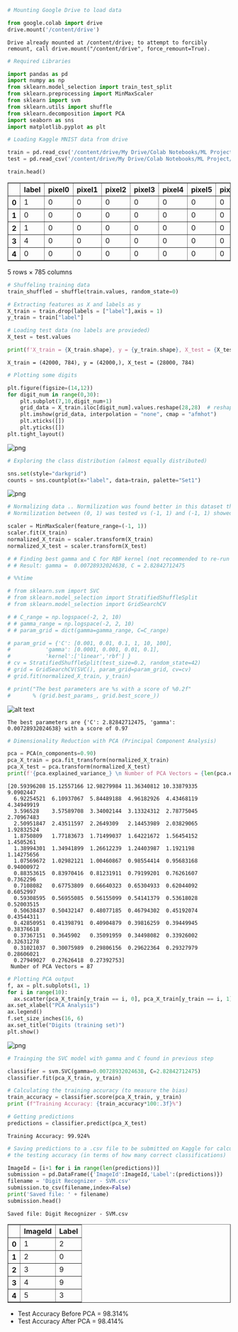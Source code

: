 ```python
# Mounting Google Drive to load data

from google.colab import drive
drive.mount('/content/drive')
```

    Drive already mounted at /content/drive; to attempt to forcibly remount, call drive.mount("/content/drive", force_remount=True).



```python
# Required Libraries

import pandas as pd
import numpy as np
from sklearn.model_selection import train_test_split
from sklearn.preprocessing import MinMaxScaler
from sklearn import svm
from sklearn.utils import shuffle
from sklearn.decomposition import PCA
import seaborn as sns
import matplotlib.pyplot as plt
```


```python
# Loading Kaggle MNIST data from drive

train = pd.read_csv('/content/drive/My Drive/Colab Notebooks/ML Project/train.csv')
test = pd.read_csv('/content/drive/My Drive/Colab Notebooks/ML Project/test.csv')

train.head()
```




<div>

<table border="1" class="dataframe">
  <thead>
    <tr style="text-align: right;">
      <th></th>
      <th>label</th>
      <th>pixel0</th>
      <th>pixel1</th>
      <th>pixel2</th>
      <th>pixel3</th>
      <th>pixel4</th>
      <th>pixel5</th>
      <th>pixel6</th>
      <th>pixel7</th>
      <th>pixel8</th>
      <th>pixel9</th>
      <th>pixel10</th>
      <th>pixel11</th>
      <th>pixel12</th>
      <th>pixel13</th>
      <th>pixel14</th>
      <th>pixel15</th>
      <th>pixel16</th>
      <th>pixel17</th>
      <th>pixel18</th>
      <th>pixel19</th>
      <th>pixel20</th>
      <th>pixel21</th>
      <th>pixel22</th>
      <th>pixel23</th>
      <th>pixel24</th>
      <th>pixel25</th>
      <th>pixel26</th>
      <th>pixel27</th>
      <th>pixel28</th>
      <th>pixel29</th>
      <th>pixel30</th>
      <th>pixel31</th>
      <th>pixel32</th>
      <th>pixel33</th>
      <th>pixel34</th>
      <th>pixel35</th>
      <th>pixel36</th>
      <th>pixel37</th>
      <th>pixel38</th>
      <th>...</th>
      <th>pixel744</th>
      <th>pixel745</th>
      <th>pixel746</th>
      <th>pixel747</th>
      <th>pixel748</th>
      <th>pixel749</th>
      <th>pixel750</th>
      <th>pixel751</th>
      <th>pixel752</th>
      <th>pixel753</th>
      <th>pixel754</th>
      <th>pixel755</th>
      <th>pixel756</th>
      <th>pixel757</th>
      <th>pixel758</th>
      <th>pixel759</th>
      <th>pixel760</th>
      <th>pixel761</th>
      <th>pixel762</th>
      <th>pixel763</th>
      <th>pixel764</th>
      <th>pixel765</th>
      <th>pixel766</th>
      <th>pixel767</th>
      <th>pixel768</th>
      <th>pixel769</th>
      <th>pixel770</th>
      <th>pixel771</th>
      <th>pixel772</th>
      <th>pixel773</th>
      <th>pixel774</th>
      <th>pixel775</th>
      <th>pixel776</th>
      <th>pixel777</th>
      <th>pixel778</th>
      <th>pixel779</th>
      <th>pixel780</th>
      <th>pixel781</th>
      <th>pixel782</th>
      <th>pixel783</th>
    </tr>
  </thead>
  <tbody>
    <tr>
      <th>0</th>
      <td>1</td>
      <td>0</td>
      <td>0</td>
      <td>0</td>
      <td>0</td>
      <td>0</td>
      <td>0</td>
      <td>0</td>
      <td>0</td>
      <td>0</td>
      <td>0</td>
      <td>0</td>
      <td>0</td>
      <td>0</td>
      <td>0</td>
      <td>0</td>
      <td>0</td>
      <td>0</td>
      <td>0</td>
      <td>0</td>
      <td>0</td>
      <td>0</td>
      <td>0</td>
      <td>0</td>
      <td>0</td>
      <td>0</td>
      <td>0</td>
      <td>0</td>
      <td>0</td>
      <td>0</td>
      <td>0</td>
      <td>0</td>
      <td>0</td>
      <td>0</td>
      <td>0</td>
      <td>0</td>
      <td>0</td>
      <td>0</td>
      <td>0</td>
      <td>0</td>
      <td>...</td>
      <td>0</td>
      <td>0</td>
      <td>0</td>
      <td>0</td>
      <td>0</td>
      <td>0</td>
      <td>0</td>
      <td>0</td>
      <td>0</td>
      <td>0</td>
      <td>0</td>
      <td>0</td>
      <td>0</td>
      <td>0</td>
      <td>0</td>
      <td>0</td>
      <td>0</td>
      <td>0</td>
      <td>0</td>
      <td>0</td>
      <td>0</td>
      <td>0</td>
      <td>0</td>
      <td>0</td>
      <td>0</td>
      <td>0</td>
      <td>0</td>
      <td>0</td>
      <td>0</td>
      <td>0</td>
      <td>0</td>
      <td>0</td>
      <td>0</td>
      <td>0</td>
      <td>0</td>
      <td>0</td>
      <td>0</td>
      <td>0</td>
      <td>0</td>
      <td>0</td>
    </tr>
    <tr>
      <th>1</th>
      <td>0</td>
      <td>0</td>
      <td>0</td>
      <td>0</td>
      <td>0</td>
      <td>0</td>
      <td>0</td>
      <td>0</td>
      <td>0</td>
      <td>0</td>
      <td>0</td>
      <td>0</td>
      <td>0</td>
      <td>0</td>
      <td>0</td>
      <td>0</td>
      <td>0</td>
      <td>0</td>
      <td>0</td>
      <td>0</td>
      <td>0</td>
      <td>0</td>
      <td>0</td>
      <td>0</td>
      <td>0</td>
      <td>0</td>
      <td>0</td>
      <td>0</td>
      <td>0</td>
      <td>0</td>
      <td>0</td>
      <td>0</td>
      <td>0</td>
      <td>0</td>
      <td>0</td>
      <td>0</td>
      <td>0</td>
      <td>0</td>
      <td>0</td>
      <td>0</td>
      <td>...</td>
      <td>0</td>
      <td>0</td>
      <td>0</td>
      <td>0</td>
      <td>0</td>
      <td>0</td>
      <td>0</td>
      <td>0</td>
      <td>0</td>
      <td>0</td>
      <td>0</td>
      <td>0</td>
      <td>0</td>
      <td>0</td>
      <td>0</td>
      <td>0</td>
      <td>0</td>
      <td>0</td>
      <td>0</td>
      <td>0</td>
      <td>0</td>
      <td>0</td>
      <td>0</td>
      <td>0</td>
      <td>0</td>
      <td>0</td>
      <td>0</td>
      <td>0</td>
      <td>0</td>
      <td>0</td>
      <td>0</td>
      <td>0</td>
      <td>0</td>
      <td>0</td>
      <td>0</td>
      <td>0</td>
      <td>0</td>
      <td>0</td>
      <td>0</td>
      <td>0</td>
    </tr>
    <tr>
      <th>2</th>
      <td>1</td>
      <td>0</td>
      <td>0</td>
      <td>0</td>
      <td>0</td>
      <td>0</td>
      <td>0</td>
      <td>0</td>
      <td>0</td>
      <td>0</td>
      <td>0</td>
      <td>0</td>
      <td>0</td>
      <td>0</td>
      <td>0</td>
      <td>0</td>
      <td>0</td>
      <td>0</td>
      <td>0</td>
      <td>0</td>
      <td>0</td>
      <td>0</td>
      <td>0</td>
      <td>0</td>
      <td>0</td>
      <td>0</td>
      <td>0</td>
      <td>0</td>
      <td>0</td>
      <td>0</td>
      <td>0</td>
      <td>0</td>
      <td>0</td>
      <td>0</td>
      <td>0</td>
      <td>0</td>
      <td>0</td>
      <td>0</td>
      <td>0</td>
      <td>0</td>
      <td>...</td>
      <td>0</td>
      <td>0</td>
      <td>0</td>
      <td>0</td>
      <td>0</td>
      <td>0</td>
      <td>0</td>
      <td>0</td>
      <td>0</td>
      <td>0</td>
      <td>0</td>
      <td>0</td>
      <td>0</td>
      <td>0</td>
      <td>0</td>
      <td>0</td>
      <td>0</td>
      <td>0</td>
      <td>0</td>
      <td>0</td>
      <td>0</td>
      <td>0</td>
      <td>0</td>
      <td>0</td>
      <td>0</td>
      <td>0</td>
      <td>0</td>
      <td>0</td>
      <td>0</td>
      <td>0</td>
      <td>0</td>
      <td>0</td>
      <td>0</td>
      <td>0</td>
      <td>0</td>
      <td>0</td>
      <td>0</td>
      <td>0</td>
      <td>0</td>
      <td>0</td>
    </tr>
    <tr>
      <th>3</th>
      <td>4</td>
      <td>0</td>
      <td>0</td>
      <td>0</td>
      <td>0</td>
      <td>0</td>
      <td>0</td>
      <td>0</td>
      <td>0</td>
      <td>0</td>
      <td>0</td>
      <td>0</td>
      <td>0</td>
      <td>0</td>
      <td>0</td>
      <td>0</td>
      <td>0</td>
      <td>0</td>
      <td>0</td>
      <td>0</td>
      <td>0</td>
      <td>0</td>
      <td>0</td>
      <td>0</td>
      <td>0</td>
      <td>0</td>
      <td>0</td>
      <td>0</td>
      <td>0</td>
      <td>0</td>
      <td>0</td>
      <td>0</td>
      <td>0</td>
      <td>0</td>
      <td>0</td>
      <td>0</td>
      <td>0</td>
      <td>0</td>
      <td>0</td>
      <td>0</td>
      <td>...</td>
      <td>0</td>
      <td>0</td>
      <td>0</td>
      <td>0</td>
      <td>0</td>
      <td>0</td>
      <td>0</td>
      <td>0</td>
      <td>0</td>
      <td>0</td>
      <td>0</td>
      <td>0</td>
      <td>0</td>
      <td>0</td>
      <td>0</td>
      <td>0</td>
      <td>0</td>
      <td>0</td>
      <td>0</td>
      <td>0</td>
      <td>0</td>
      <td>0</td>
      <td>0</td>
      <td>0</td>
      <td>0</td>
      <td>0</td>
      <td>0</td>
      <td>0</td>
      <td>0</td>
      <td>0</td>
      <td>0</td>
      <td>0</td>
      <td>0</td>
      <td>0</td>
      <td>0</td>
      <td>0</td>
      <td>0</td>
      <td>0</td>
      <td>0</td>
      <td>0</td>
    </tr>
    <tr>
      <th>4</th>
      <td>0</td>
      <td>0</td>
      <td>0</td>
      <td>0</td>
      <td>0</td>
      <td>0</td>
      <td>0</td>
      <td>0</td>
      <td>0</td>
      <td>0</td>
      <td>0</td>
      <td>0</td>
      <td>0</td>
      <td>0</td>
      <td>0</td>
      <td>0</td>
      <td>0</td>
      <td>0</td>
      <td>0</td>
      <td>0</td>
      <td>0</td>
      <td>0</td>
      <td>0</td>
      <td>0</td>
      <td>0</td>
      <td>0</td>
      <td>0</td>
      <td>0</td>
      <td>0</td>
      <td>0</td>
      <td>0</td>
      <td>0</td>
      <td>0</td>
      <td>0</td>
      <td>0</td>
      <td>0</td>
      <td>0</td>
      <td>0</td>
      <td>0</td>
      <td>0</td>
      <td>...</td>
      <td>0</td>
      <td>0</td>
      <td>0</td>
      <td>0</td>
      <td>0</td>
      <td>0</td>
      <td>0</td>
      <td>0</td>
      <td>0</td>
      <td>0</td>
      <td>0</td>
      <td>0</td>
      <td>0</td>
      <td>0</td>
      <td>0</td>
      <td>0</td>
      <td>0</td>
      <td>0</td>
      <td>0</td>
      <td>0</td>
      <td>0</td>
      <td>0</td>
      <td>0</td>
      <td>0</td>
      <td>0</td>
      <td>0</td>
      <td>0</td>
      <td>0</td>
      <td>0</td>
      <td>0</td>
      <td>0</td>
      <td>0</td>
      <td>0</td>
      <td>0</td>
      <td>0</td>
      <td>0</td>
      <td>0</td>
      <td>0</td>
      <td>0</td>
      <td>0</td>
    </tr>
  </tbody>
</table>
<p>5 rows × 785 columns</p>
</div>




```python
# Shuffeling training data
train_shuffled = shuffle(train.values, random_state=0)

# Extracting features as X and labels as y
X_train = train.drop(labels = ["label"],axis = 1) 
y_train = train["label"]

# Loading test data (no labels are provieded)
X_test = test.values

print(f'X_train = {X_train.shape}, y = {y_train.shape}, X_test = {X_test.shape}')
```

    X_train = (42000, 784), y = (42000,), X_test = (28000, 784)



```python
# Plotting some digits

plt.figure(figsize=(14,12))
for digit_num in range(0,30):
    plt.subplot(7,10,digit_num+1)
    grid_data = X_train.iloc[digit_num].values.reshape(28,28)  # reshape from 1d to 2d pixel array
    plt.imshow(grid_data, interpolation = "none", cmap = "afmhot")
    plt.xticks([])
    plt.yticks([])
plt.tight_layout()
```


![png](output_4_0.png)



```python
# Exploring the class distribution (almost equally distributed)

sns.set(style="darkgrid")
counts = sns.countplot(x="label", data=train, palette="Set1")
```


![png](output_5_0.png)



```python
# Normalizing data .. Normilization was found better in this dataset than Standardization
# Normilization between (0, 1) was tested vs (-1, 1) and (-1, 1) showed better results

scaler = MinMaxScaler(feature_range=(-1, 1))
scaler.fit(X_train)
normalized_X_train = scaler.transform(X_train)
normalized_X_test = scaler.transform(X_test)
```


```python
# # Finding best gamma and C for RBF kernel (not recommended to re-run as it consumes too much time)
# # Result: gamma =  0.00728932024638, C = 2.82842712475

# %%time

# from sklearn.svm import SVC
# from sklearn.model_selection import StratifiedShuffleSplit
# from sklearn.model_selection import GridSearchCV

# # C_range = np.logspace(-2, 2, 10)
# # gamma_range = np.logspace(-2, 2, 10)
# # param_grid = dict(gamma=gamma_range, C=C_range)

# param_grid = {'C': [0.001, 0.01, 0.1, 1, 10, 100],
#           'gamma': [0.0001, 0.001, 0.01, 0.1],
#           'kernel':['linear','rbf'] }
# cv = StratifiedShuffleSplit(test_size=0.2, random_state=42)
# grid = GridSearchCV(SVC(), param_grid=param_grid, cv=cv)
# grid.fit(normalized_X_train, y_train)

# print("The best parameters are %s with a score of %0.2f"
#       % (grid.best_params_, grid.best_score_))
```

![alt text](https://scikit-learn.org/dev/_images/sphx_glr_plot_rbf_parameters_002.png)


```
The best parameters are {'C': 2.82842712475, 'gamma': 0.00728932024638} with a score of 0.97
```




```python
# Dimensionality Reduction with PCA (Principal Component Analysis)

pca = PCA(n_components=0.90)
pca_X_train = pca.fit_transform(normalized_X_train)
pca_X_test = pca.transform(normalized_X_test)
print(f'{pca.explained_variance_} \n Number of PCA Vectors = {len(pca.explained_variance_)}' )
```

    [20.59396208 15.12557166 12.98279984 11.36340812 10.33879335  9.0902447
      6.92254521  6.10937067  5.84489188  4.96182926  4.43468119  4.34949919
      3.596528    3.57589708  3.34002144  3.13324312  2.78775045  2.70967483
      2.50951847  2.43511597  2.2649309   2.14453989  2.03829065  1.92832524
      1.8750809   1.77183673  1.71499037  1.64221672  1.56454152  1.4505261
      1.38994301  1.34941899  1.26612239  1.24403987  1.1921198   1.14275656
      1.07569672  1.02982121  1.00460867  0.98554414  0.95683168  0.94000972
      0.88353615  0.83970416  0.81231911  0.79199201  0.76261607  0.7362296
      0.7108082   0.67753809  0.66640323  0.65304933  0.62044092  0.6052997
      0.59308595  0.56955085  0.56155099  0.54141379  0.53618028  0.52003515
      0.50638437  0.50432147  0.48077185  0.46794302  0.45192074  0.43544311
      0.42850951  0.41398791  0.40904879  0.39816259  0.39449945  0.38376618
      0.37367151  0.3645902   0.35091959  0.34498082  0.33926002  0.32631278
      0.31021037  0.30075989  0.29806156  0.29622364  0.29327979  0.28606021
      0.27949027  0.27626418  0.27392753] 
     Number of PCA Vectors = 87



```python
# Plotting PCA output
f, ax = plt.subplots(1, 1)
for i in range(10):
  ax.scatter(pca_X_train[y_train == i, 0], pca_X_train[y_train == i, 1], label=i)
ax.set_xlabel("PCA Analysis")
ax.legend()
f.set_size_inches(16, 6)
ax.set_title("Digits (training set)")
plt.show()
```


![png](output_10_0.png)



```python
# Trainging the SVC model with gamma and C found in previous step

classifier = svm.SVC(gamma=0.00728932024638, C=2.82842712475)
classifier.fit(pca_X_train, y_train)

# Calculating the training accuracy (to measure the bias)
train_accuracy = classifier.score(pca_X_train, y_train)
print (f"Training Accuracy: {train_accuracy*100:.3f}%")

# Getting predictions 
predictions = classifier.predict(pca_X_test)
```

    Training Accuracy: 99.924%



```python
# Saving predictions to a .csv file to be submitted on Kaggle for calculating 
# the testing accuracy (in terms of how many correct classifications)

ImageId = [i+1 for i in range(len(predictions))]
submission = pd.DataFrame({'ImageId':ImageId,'Label':(predictions)})
filename = 'Digit Recognizer - SVM.csv'
submission.to_csv(filename,index=False)
print('Saved file: ' + filename)
submission.head()
```

    Saved file: Digit Recognizer - SVM.csv

<table border="1" class="dataframe">
  <thead>
    <tr style="text-align: right;">
      <th></th>
      <th>ImageId</th>
      <th>Label</th>
    </tr>
  </thead>
  <tbody>
    <tr>
      <th>0</th>
      <td>1</td>
      <td>2</td>
    </tr>
    <tr>
      <th>1</th>
      <td>2</td>
      <td>0</td>
    </tr>
    <tr>
      <th>2</th>
      <td>3</td>
      <td>9</td>
    </tr>
    <tr>
      <th>3</th>
      <td>4</td>
      <td>9</td>
    </tr>
    <tr>
      <th>4</th>
      <td>5</td>
      <td>3</td>
    </tr>
  </tbody>
</table>
</div>


*   Test Accuracy Before PCA = 98.314%
*   Test Accuracy After PCA = 98.414%



